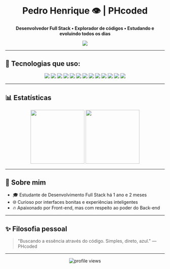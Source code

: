 <h1 align="center">Pedro Henrique 👁️ | PHcoded</h1>

<p align="center">
  <b>Desenvolvedor Full Stack • Explorador de códigos • Estudando e evoluindo todos os dias</b>
</p>

<p align="center">
  <img src="https://readme-typing-svg.herokuapp.com/?color=00C8FF&size=22&center=true&vCenter=true&width=600&lines=Full+Stack+Developer;JavaScript+%7C+Node.js+%7C+MongoDB;Viciado+em+Front-end+com+alma+de+Back-end" />
</p>

---

## 🚀 Tecnologias que uso:

<div align="center">
  <img src="https://img.shields.io/badge/HTML5-000000?style=for-the-badge&logo=html5&logoColor=FF5733"/>
  <img src="https://img.shields.io/badge/CSS3-000000?style=for-the-badge&logo=css3&logoColor=2196f3"/>
  <img src="https://img.shields.io/badge/JavaScript-000000?style=for-the-badge&logo=javascript&logoColor=f7df1e"/>
  <img src="https://img.shields.io/badge/Markdown-000000?style=for-the-badge&logo=markdown&logoColor=white"/>
  <img src="https://img.shields.io/badge/Node.js-000000?style=for-the-badge&logo=node.js&logoColor=3C873A"/>
  <img src="https://img.shields.io/badge/Express.js-000000?style=for-the-badge&logo=express&logoColor=white"/>
  <img src="https://img.shields.io/badge/MongoDB-000000?style=for-the-badge&logo=mongodb&logoColor=47A248"/>
  <img src="https://img.shields.io/badge/JWT-000000?style=for-the-badge&logo=jsonwebtokens&logoColor=white"/>
  <img src="https://img.shields.io/badge/Git-000000?style=for-the-badge&logo=git&logoColor=F05032"/>
  <img src="https://img.shields.io/badge/GitHub-000000?style=for-the-badge&logo=github&logoColor=white"/>
  <img src="https://img.shields.io/badge/Vercel-000000?style=for-the-badge&logo=vercel&logoColor=white"/>
  <img src="https://img.shields.io/badge/Render-000000?style=for-the-badge&logo=render&logoColor=0099FF"/>
  <img src="https://img.shields.io/badge/Netlify-000000?style=for-the-badge&logo=netlify&logoColor=00C7B7"/>
</div>

---

## 📊 Estatísticas

<div align="center">
  <img height="170" src="https://github-readme-stats.vercel.app/api?username=Phdev6&show_icons=true&theme=tokyonight&hide_border=true&count_private=true&bg_color=000000&title_color=00C8FF&icon_color=00C8FF" />
  <img height="170" src="https://github-readme-stats.vercel.app/api/top-langs/?username=Phdev6&layout=compact&theme=tokyonight&hide_border=true&bg_color=000000&title_color=00C8FF&text_color=ffffff" />
</div>

---

## 🧠 Sobre mim

- 🎓 Estudante de Desenvolvimento Full Stack há 1 ano e 2 meses  
- 🌐 Curioso por interfaces bonitas e experiências inteligentes  
- 🔥 Apaixonado por Front-end, mas com respeito ao poder do Back-end  

---

## ✨ Filosofia pessoal

> "Buscando a essência através do código. Simples, direto, azul." — PHcoded

---

<p align="center">
  <img src="https://komarev.com/ghpvc/?username=Phdev6&color=00C8FF&style=flat-square" alt="profile views" />
</p>
